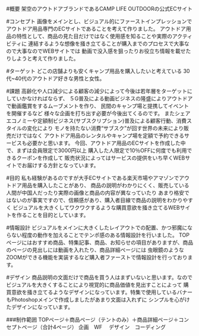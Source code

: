 #概要
架空のアウトドアブランドであるCAMP LIFE OUTDOORの公式ECサイト
		
#コンセプト
画像をメインとし、ビジュアル的にファーストインプレッションでアウトドア用品専門のECサイトであることを考えて作りました。
アウトドア用品の特性として、商品の見た目だけではなく使用感を知ることや実際のアクティビティに
連結するような想像を掻き立てることが購入までのプロセスで大事なので大事なのでWEBサイトでは
動画で没入感を狙ったりお役立ち情報を載せたりしようと考えて作りました。
		
#ターゲット
どこの店舗よりも安くキャンプ用品を購入したいと考えている
30代~40代のアウトドア好きな男性と女性。
		
#課題
高齢化や人口減少による顧客の減少によって今後は若年層をターゲットにしていかなければならず、
５G普及による動画ビジネスの隆盛によりアウトドアで動画鑑賞をするムーブメントを作り、
民間のキャンプ場と提携してイベントを開催するなど
様々な企画を打ち出す必要が今後出てくるのです。
またシェアエコノミーや定額制ビジネス(サブスクリプション)普及による顧客行動、消費スタイルの変化により
モノを持たない消費“サブスク”が回す世界の未来により販売だけではなく
アウトドア用品のレンタルやキャンプ場を定額で予約できるサービスも必要かと思います。
今回、アウトドア用品のECサイトを作成した中で、まずは会員限定で3000円以上
購入した人限定で10％OFFに何度でも利用できるクーポンを作成して
販売状況によってはサービスの提供をいち早くWEBサイトでお届けする方針となっています。
		
#目的
私も経験があるのですが大手ECサイトである楽天市場やアマゾンでアウトドア用品を購入したことがあり、
商品の説明がわかりにくく、販売している人間が中国人だったり実際の画像と商品の内容が異なっていたり
あまり格安ではないのが事実ですので、信頼感があり、購入者目線で商品の説明をわかりやすく
ビジュアルを大きくしてワクワクするような購買意欲を掻き立てるWEBサイトを作ることを目的としています。
		
#情報設計
ビジュアルをメインに大きくしたレイアウトでの配置、かつ邪魔にならない程度の動作を加えることでテンポ感のある情報設計を行いました。
TOPページにはおすすめ商品、特集記事、商品、お知らせの項目がありますが、商品のページの見出しには動画を入れたり、商品詳細ページには
虫眼鏡のようなZOOMができる機能を実装するなど購入者ファーストで情報設計を行っております。


#デザイン
商品説明の文面だけで商品を買う人はまずいないと思います。なのでビジュアルを大きくすることにより視覚的に商品価値を見出すことによって
購買意欲を掻き立てるようなデザインになっています。特集で使用しているバナーもPhotoshopメインで作成しましたがあまり文面は入れずに
シンプルを心がけたデザインになっています。

###制作範囲
TOPページ＋商品ページ（テントのみ）＋商品詳細ページ＋コンセプトページ（合計4ページ）
企画　WF 　デザイン　コーディング
